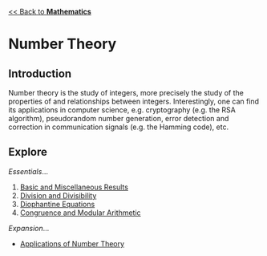 [<< Back to **Mathematics**](https://pranav-gopalkrishna.github.io/mathematics)

# Number Theory
## Introduction
Number theory is the study of integers, more precisely the study of the properties of and relationships between integers. Interestingly, one can find its applications in computer science, e.g. cryptography (e.g. the RSA algorithm), pseudorandom number generation, error detection and correction in communication signals (e.g. the Hamming code), etc.

## Explore
_Essentials_...

1. [Basic and Miscellaneous Results](https://pranav-gopalkrishna.github.io/mathematics/number-theory/1-basic-and-miscellaneous-results.html)
2. [Division and Divisibility](https://pranav-gopalkrishna.github.io/mathematics/number-theory/2-division-and-divisibility.html)
3. [Diophantine Equations](https://pranav-gopalkrishna.github.io/mathematics/number-theory/3-diophantine-equations.html)
4. [Congruence and Modular Arithmetic](https://pranav-gopalkrishna.github.io/mathematics/number-theory/4-congruence-and-modular-arithmetic.html)

_Expansion_...

- [Applications of Number Theory](https://pranav-gopalkrishna.github.io/academic-and-research-based-writing/applications-of-number-theory)